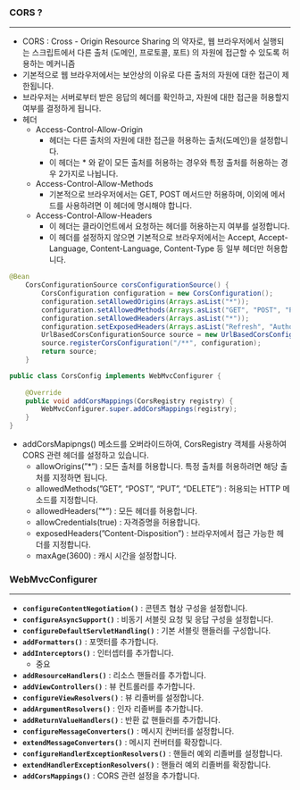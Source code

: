 ### CORS ?

---

- CORS : Cross - Origin Resource Sharing 의 약자로, 웹 브라우저에서 실행되는 스크립트에서 다른 출처 (도메인, 프로토콜, 포트) 의 자원에 접근할 수 있도록 허용하는 메커니즘
- 기본적으로 웹 브라우저에서는 보안상의 이유로 다른 출처의 자원에 대한 접근이 제한됩니다.
- 브라우저는 서버로부터 받은 응답의 헤더를 확인하고, 자원에 대한 접근을 허용할지 여부를 결정하게 됩니다.
- 헤더
    - Access-Control-Allow-Origin
        - 헤더는 다른 출처의 자원에 대한 접근을 허용하는 출처(도메인)을 설정합니다.
        - 이 헤더는 * 와 같이 모든 출처를 허용하는 경우와 특정 출처를 허용하는 경우 2가지로 나뉩니다.
    - Access-Control-Allow-Methods
        - 기본적으로 브라우저에서는 GET, POST 메서드만 허용하며, 이외에 메서드를 사용하려면 이 헤더에 명시해야 합니다.
    - Access-Control-Allow-Headers
        - 이 헤더는 클라이언트에서 요청하는 헤더를 허용하는지 여부를 설정합니다.
        - 이 헤더를 설정하지 않으면 기본적으로 브라우저에서는 Accept, Accept-Language, Content-Language, Content-Type 등 일부 헤더만 허용합니다.

```java
@Bean
    CorsConfigurationSource corsConfigurationSource() {
        CorsConfiguration configuration = new CorsConfiguration();
        configuration.setAllowedOrigins(Arrays.asList("*"));
        configuration.setAllowedMethods(Arrays.asList("GET", "POST", "PATCH", "DELETE"));
        configuration.setAllowedHeaders(Arrays.asList("*"));
        configuration.setExposedHeaders(Arrays.asList("Refresh", "Authorization"));
        UrlBasedCorsConfigurationSource source = new UrlBasedCorsConfigurationSource();
        source.registerCorsConfiguration("/**", configuration);
        return source;
    }
```

```java
public class CorsConfig implements WebMvcConfigurer {
    
    @Override
    public void addCorsMappings(CorsRegistry registry) {
        WebMvcConfigurer.super.addCorsMappings(registry);
    }
}
```

- addCorsMapipngs() 메소드를 오버라이드하여, CorsRegistry 객체를 사용하여 CORS 관련 헤더를 설정하고 있습니다.
    - allowOrigins(”*”) : 모든 출처를 허용합니다. 특정 출처를 허용하려면 해당 출처를 지정하면 됩니다.
    - allowedMethods(”GET”, “POST”, “PUT”, “DELETE”) : 허용되는 HTTP 메소드를 지정합니다.
    - allowedHeaders(”*”) : 모든 헤더를 허용합니다.
    - allowCredentials(true) : 자격증명을 허용합니다.
    - exposedHeaders(”Content-Disposition”) : 브라우저에서 접근 가능한 헤더를 지정합니다.
    - maxAge(3600) : 캐시 시간을 설정합니다.

### WebMvcConfigurer

---

- **`configureContentNegotiation()`** : 콘텐츠 협상 구성을 설정합니다.
- **`configureAsyncSupport()`** : 비동기 서블릿 요청 및 응답 구성을 설정합니다.
- **`configureDefaultServletHandling()`** : 기본 서블릿 핸들러를 구성합니다.
- **`addFormatters()`** : 포맷터를 추가합니다.
- **`addInterceptors()`** : 인터셉터를 추가합니다.
    - 중요
- **`addResourceHandlers()`** : 리소스 핸들러를 추가합니다.
- **`addViewControllers()`** : 뷰 컨트롤러를 추가합니다.
- **`configureViewResolvers()`** : 뷰 리졸버를 설정합니다.
- **`addArgumentResolvers()`** : 인자 리졸버를 추가합니다.
- **`addReturnValueHandlers()`** : 반환 값 핸들러를 추가합니다.
- **`configureMessageConverters()`** : 메시지 컨버터를 설정합니다.
- **`extendMessageConverters()`** : 메시지 컨버터를 확장합니다.
- **`configureHandlerExceptionResolvers()`** : 핸들러 예외 리졸버를 설정합니다.
- **`extendHandlerExceptionResolvers()`** : 핸들러 예외 리졸버를 확장합니다.
- **`addCorsMappings()`** : CORS 관련 설정을 추가합니다.